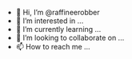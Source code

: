 - 👋 Hi, I’m @raffineerobber
- 👀 I’m interested in ...
- 🌱 I’m currently learning ...
- 💞️ I’m looking to collaborate on ...
- 📫 How to reach me ...

<!---
raffineerobber/raffineerobber is a ✨ special ✨ repository because its `README.md` (this file) appears on your GitHub profile.
You can click the Preview link to take a look at your changes.
--->
